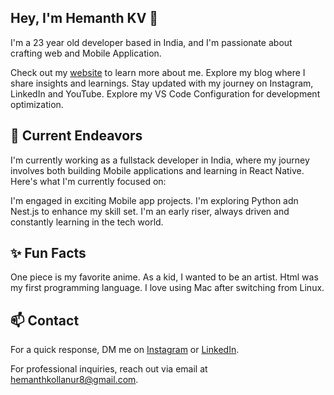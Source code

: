 ## Hey, I'm Hemanth KV 👋
I'm a 23 year old developer based in India, and I'm passionate about crafting web and Mobile Application.

Check out my [website](https://medium.com/@hemanthkollanur ) to learn more about me.
Explore my blog where I share insights and learnings.
Stay updated with my journey on Instagram, LinkedIn and YouTube.
Explore my VS Code Configuration for development optimization.
## 🔭 Current Endeavors
I'm currently working as a fullstack developer in India, where my journey involves both building Mobile applications and learning in React Native. Here's what I'm currently focused on:

I'm engaged in exciting Mobile app projects.
I'm exploring Python adn Nest.js to enhance my skill set.
I'm an early riser, always driven and constantly learning in the tech world.
## ✨ Fun Facts
One piece  is my favorite anime.
As a kid, I wanted to be an artist.
Html was my first programming language.
I love using Mac after switching from Linux.
## 📫 Contact
For a quick response, DM me on [Instagram](https://www.instagram.com/p30_guy/) or [LinkedIn](https://www.linkedin.com/in/reactwithhemanth/).

For professional inquiries, reach out via email at hemanthkollanur8@gmail.com.
